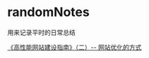 # randomNotes
用来记录平时的日常总结

[《高性能网站建设指南》（二）-- 网站优化的方式](https://github.com/olifer655/randomNotes/issues/7)
